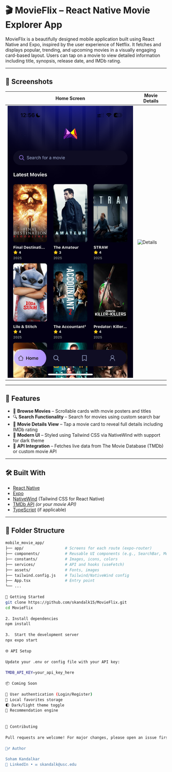 # 🎬 MovieFlix – React Native Movie Explorer App

MovieFlix is a beautifully designed mobile application built using React Native and Expo, inspired by the user experience of Netflix. It fetches and displays popular, trending, and upcoming movies in a visually engaging card-based layout. Users can tap on a movie to view detailed information including title, synopsis, release date, and IMDb rating.

---

## 📱 Screenshots

| Home Screen | Movie Details |
|-------------|----------------|
| ![Home](./assets/screenshots/home.png) | ![Details](./assets/screenshots/details.png) |

---

## 🚀 Features

- 🎥 **Browse Movies** – Scrollable cards with movie posters and titles
- 🔍 **Search Functionality** – Search for movies using custom search bar
- 📖 **Movie Details View** – Tap a movie card to reveal full details including IMDb rating
- 💅 **Modern UI** – Styled using Tailwind CSS via NativeWind with support for dark theme
- 📡 **API Integration** – Fetches live data from The Movie Database (TMDb) or custom movie API

---

## 🛠️ Built With

- [React Native](https://reactnative.dev/)
- [Expo](https://expo.dev/)
- [NativeWind](https://www.nativewind.dev/) (Tailwind CSS for React Native)
- [TMDb API](https://developer.themoviedb.org/) *(or your movie API)*
- [TypeScript](https://www.typescriptlang.org/) (if applicable)

---

## 📂 Folder Structure

```bash
mobile_movie_app/
├── app/                  # Screens for each route (expo-router)
├── components/           # Reusable UI components (e.g., SearchBar, MovieCard)
├── constants/            # Images, icons, colors
├── services/             # API and hooks (useFetch)
├── assets/               # Fonts, images
├── tailwind.config.js    # Tailwind/NativeWind config
├── App.tsx               # Entry point
└── ...

🔧 Getting Started
git clone https://github.com/skandalk15/MovieFlix.git
cd MovieFlix

2. Install dependencies
npm install

3.  Start the development server
npx expo start

🌐 API Setup

Update your .env or config file with your API key:

TMDB_API_KEY=your_api_key_here

📦 Coming Soon

🔐 User authentication (Login/Register)
💾 Local favorites storage
🌓 Dark/light theme toggle
🧠 Recommendation engine


🤝 Contributing

Pull requests are welcome! For major changes, please open an issue first to discuss what you'd like to change.

🙋‍♂️ Author

Soham Kandalkar
📧 LinkedIn • ✉️ skandalk@usc.edu



